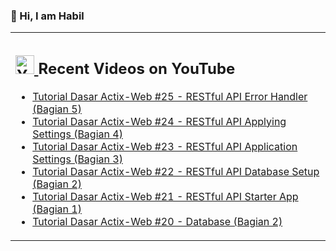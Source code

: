 ### 👋 Hi, I am Habil

<table><tr><td valign="top" width="50%">

## <a href="https://www.youtube.com/channel/UCBRxDSTfr2aJVODDh4WG_7g"><img src="https://cdn.worldvectorlogo.com/logos/youtube-icon.svg" title="YouTube ChannelDocker" alt="Youtube Channel" width="30"/> </a>   Recent Videos on YouTube      
 
<!-- YOUTUBE-VIDEOS-LIST:START -->
- [Tutorial Dasar Actix-Web #25 - RESTful API Error Handler (Bagian 5)](https://www.youtube.com/watch?v=lCw4OkclQyI)
- [Tutorial Dasar Actix-Web #24 - RESTful API Applying Settings (Bagian 4)](https://www.youtube.com/watch?v=_RbU7V6BZZI)
- [Tutorial Dasar Actix-Web #23 - RESTful API Application Settings (Bagian 3)](https://www.youtube.com/watch?v=yXmpaiTZrdo)
- [Tutorial Dasar Actix-Web #22 - RESTful API Database Setup (Bagian 2)](https://www.youtube.com/watch?v=KMu4K1TYKzc)
- [Tutorial Dasar Actix-Web #21 - RESTful API Starter App (Bagian 1)](https://www.youtube.com/watch?v=u2rIutshKq4)
- [Tutorial Dasar Actix-Web #20 - Database (Bagian 2)](https://www.youtube.com/watch?v=VqQ1W34aenk)
<!-- YOUTUBE-VIDEOS-LIST:END --> 
</td></tr></table>
